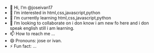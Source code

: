 - 👋 Hi, I’m @joseivan17
- 👀 I’m interested in html,css,javascript,python
- 🌱 I’m currently learning html,css,javascript,python
- 💞️ I’m looking to collaborate on i don know i am new fo here and i don speak english still i am learning.
- 📫 How to reach me ...
- 😄 Pronouns: jose or ivan.
- ⚡ Fun fact: ...

<!---
joseivan17/joseivan17 is a ✨ special ✨ repository because its `README.md` (this file) appears on your GitHub profile.
You can click the Preview link to take a look at your changes.
--->
